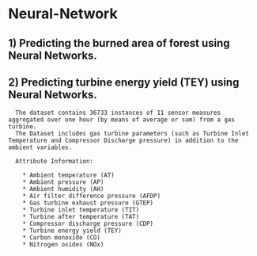 # Neural-Network

## 1) Predicting the burned area of forest using Neural Networks.

## 2) Predicting turbine energy yield (TEY) using Neural Networks.

      The dataset contains 36733 instances of 11 sensor measures aggregated over one hour (by means of average or sum) from a gas turbine. 
      The Dataset includes gas turbine parameters (such as Turbine Inlet Temperature and Compressor Discharge pressure) in addition to the ambient variables.

      Attribute Information:

        * Ambient temperature (AT) 
        * Ambient pressure (AP) 
        * Ambient humidity (AH) 
        * Air filter difference pressure (AFDP) 
        * Gas turbine exhaust pressure (GTEP) 
        * Turbine inlet temperature (TIT) 
        * Turbine after temperature (TAT) 
        * Compressor discharge pressure (CDP) 
        * Turbine energy yield (TEY)
        * Carbon monoxide (CO) 
        * Nitrogen oxides (NOx) 
